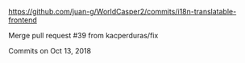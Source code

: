 https://github.com/juan-g/WorldCasper2/commits/i18n-translatable-frontend

Merge pull request #39 from kacperduras/fix

Commits on Oct 13, 2018

